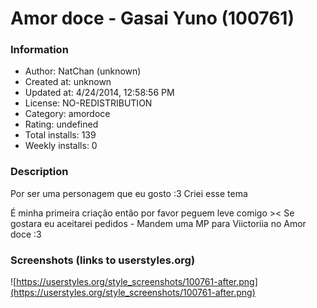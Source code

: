 # Amor doce - Gasai Yuno (100761)

### Information
- Author: NatChan (unknown)
- Created at: unknown
- Updated at: 4/24/2014, 12:58:56 PM
- License: NO-REDISTRIBUTION
- Category: amordoce
- Rating: undefined
- Total installs: 139
- Weekly installs: 0


### Description
Por ser uma personagem que eu gosto :3
Criei esse tema

É minha primeira criação então por favor peguem leve comigo ><
Se gostara eu aceitarei pedidos *-*
Mandem uma MP para Viictoriia no Amor doce :3


### Screenshots (links to userstyles.org)
![https://userstyles.org/style_screenshots/100761-after.png](https://userstyles.org/style_screenshots/100761-after.png)


